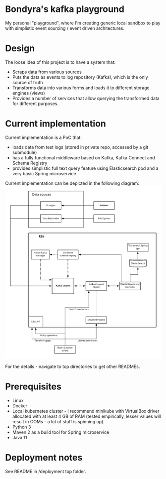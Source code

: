 # Bondyra's kafka playground
My personal "playground", where I'm creating generic local sandbox to play with simplistic event sourcing / event driven architectures.

# Design
The loose idea of this project is to have a system that:
- Scraps data from various sources
- Puts the data as events to log repository (Kafka), which is the only source of truth
- Transforms data into various forms and loads it to different storage engines (views)
- Provides a number of services that allow querying the transformed data for different purposes.

# Current implementation
Current implementation is a PoC that: 
- loads data from test logs (stored in private repo, accessed by a git submodule)
- has a fully functional middleware based on Kafka, Kafka Connect and Schema Registry
- provides simplistic full text query feature using Elasticsearch pod and a very basic Spring microservice


Current implementation can be depicted in the following diagram:
![Alt text](docs/overview.png?raw=true)

For the details - navigate to top directories to get other READMEs.

# Prerequisites
- Linux
- Docker
- Local kubernetes cluster - I recommend minikube with VirtualBox driver allocated with at least 4 GB of RAM (tested empirically, lesser values will result in OOMs - a lot of stuff is spinning up).
- Python 3
- Maven 2 as a build tool for Spring microservice
- Java 11

# Deployment notes
See README in /deployment top folder.
